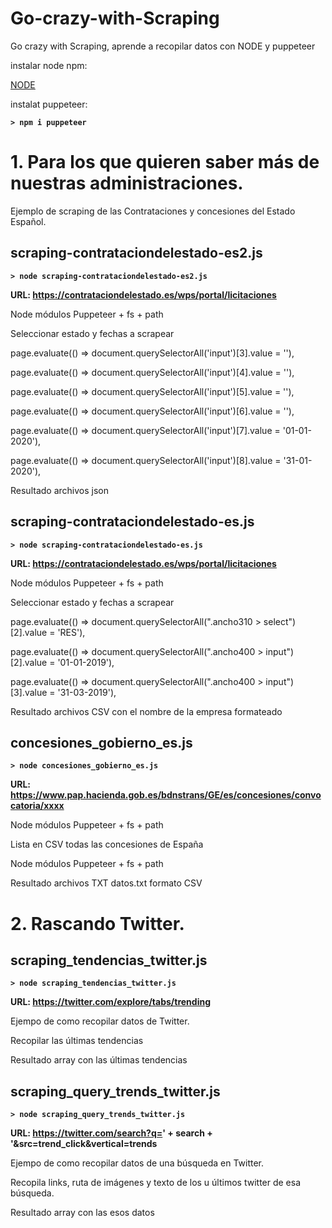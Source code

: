# Go-crazy-with-Scraping
Go crazy with Scraping, aprende a recopilar datos con NODE y puppeteer

instalar node npm:

<a href="https://nodejs.org/es/download/" target="_blank">NODE</a>

instalat puppeteer:

<b>` > npm i puppeteer `</b>


<h1>1. Para los que quieren saber más de nuestras administraciones.</h1>
Ejemplo de scraping de las Contrataciones y concesiones del Estado Español.

<h2>scraping-contrataciondelestado-es2.js</h2>

<b>` > node scraping-contrataciondelestado-es2.js `</b>

<b>URL: https://contrataciondelestado.es/wps/portal/licitaciones </b>

Node módulos Puppeteer + fs + path

Seleccionar estado y fechas a scrapear

page.evaluate(() => document.querySelectorAll('input')[3].value = ''),

page.evaluate(() => document.querySelectorAll('input')[4].value = ''),

page.evaluate(() => document.querySelectorAll('input')[5].value = ''),

page.evaluate(() => document.querySelectorAll('input')[6].value = ''),

page.evaluate(() => document.querySelectorAll('input')[7].value = '01-01-2020'),

page.evaluate(() => document.querySelectorAll('input')[8].value = '31-01-2020'),
			
Resultado archivos json

<h2>scraping-contrataciondelestado-es.js</h2>

<b>` > node scraping-contrataciondelestado-es.js `</b>

<b>URL: https://contrataciondelestado.es/wps/portal/licitaciones </b>

Node módulos Puppeteer + fs + path

Seleccionar estado y fechas a scrapear

page.evaluate(() => document.querySelectorAll(".ancho310 > select")[2].value = 'RES'),

page.evaluate(() => document.querySelectorAll(".ancho400 > input")[2].value = '01-01-2019'),

page.evaluate(() => document.querySelectorAll(".ancho400 > input")[3].value = '31-03-2019'),

Resultado archivos CSV con el nombre de la empresa formateado

<h2>concesiones_gobierno_es.js</h2>

<b>` > node concesiones_gobierno_es.js `</b>

<b>URL: https://www.pap.hacienda.gob.es/bdnstrans/GE/es/concesiones/convocatoria/xxxx </b>

Node módulos Puppeteer + fs + path

Lista en CSV todas las concesiones de España

Node módulos Puppeteer + fs + path

Resultado archivos TXT datos.txt formato CSV

<h1>2. Rascando Twitter.</h1>
<h2>scraping_tendencias_twitter.js</h2>

<b>` > node scraping_tendencias_twitter.js `</b>

<b>URL: https://twitter.com/explore/tabs/trending </b>

Ejempo de como recopilar datos de Twitter.

Recopilar las últimas tendencias

Resultado array con las últimas tendencias 

<h2>scraping_query_trends_twitter.js</h2>

<b>` > node scraping_query_trends_twitter.js `</b>

<b>URL: https://twitter.com/search?q=' + search + '&src=trend_click&vertical=trends </b>

Ejempo de como recopilar datos de una búsqueda en Twitter.

Recopila links, ruta de imágenes y texto de los u últimos twitter de esa búsqueda. 

Resultado array con las esos datos
